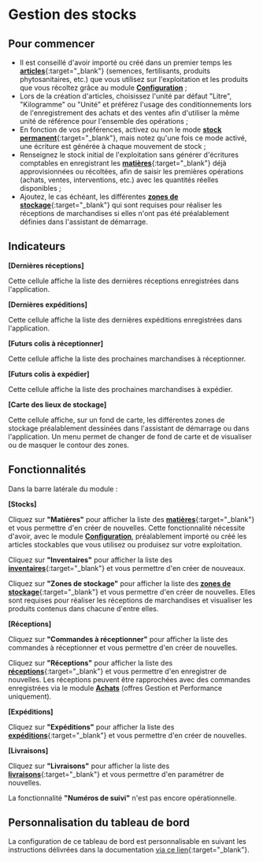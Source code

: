 # Gestion des stocks

## Pour commencer 

* Il est conseillé d'avoir importé ou créé dans un premier temps les [**articles**](https://doc.ekylibre.com/v2/fr/chapitre8/#nelle-variante){:target="_blank"} (semences, fertilisants, produits phytosanitaires, etc.) que vous utilisez sur l'exploitation et les produits que vous récoltez grâce au module [**Configuration**](/backend/dashboards/settings)&nbsp;;
* Lors de la création d'articles, choisissez l'unité par défaut "Litre", "Kilogramme" ou "Unité" et préférez l'usage des conditionnements lors de l'enregistrement des achats et des ventes afin d'utiliser la même unité de référence pour l'ensemble des opérations&nbsp;;
* En fonction de vos préférences, activez ou non le mode [**stock permanent**](https://doc.ekylibre.com/v2/fr/chapitre5/#societe){:target="_blank"}, mais notez qu'une fois ce mode activé, une écriture est générée à chaque mouvement de stock&nbsp;;
* Renseignez le stock initial de l'exploitation sans générer d'écritures comptables en enregistrant les [**matières**](https://doc.ekylibre.com/v2/fr/chapitre8/#nelle-matiere){:target="_blank"} déjà approvisionnées ou récoltées, afin de saisir les premières opérations (achats, ventes, interventions, etc.) avec les quantités réelles disponibles&nbsp;;
* Ajoutez, le cas échéant, les différentes [**zones de stockage**](https://doc.ekylibre.com/v2/fr/chapitre6/#stockage){:target="_blank"} qui sont requises pour réaliser les réceptions de marchandises si elles n'ont pas été préalablement définies dans l'assistant de démarrage.

## Indicateurs

**[Dernières réceptions]**

Cette cellule affiche la liste des dernières réceptions enregistrées dans l'application.

**[Dernières expéditions]**

Cette cellule affiche la liste des dernières expéditions enregistrées dans l'application.
 
**[Futurs colis à réceptionner]**

Cette cellule affiche la liste des prochaines marchandises à réceptionner.

**[Futurs colis à expédier]**

Cette cellule affiche la liste des prochaines marchandises à expédier.

**[Carte des lieux de stockage]**

Cette cellule affiche, sur un fond de carte, les différentes zones de stockage préalablement dessinées dans l'assistant de démarrage ou dans l'application. Un menu permet de changer de fond de carte et de visualiser ou de masquer le contour des zones.

## Fonctionnalités

Dans la barre latérale du module&nbsp;:

**[Stocks]**

Cliquez sur **"Matières"** pour afficher la liste des [**matières**](https://doc.ekylibre.com/v2/fr/chapitre8/#nelle-matiere){:target="_blank"} et vous permettre d'en créer de nouvelles. Cette fonctionnalité nécessite d'avoir, avec le module [**Configuration**](/backend/dashboards/settings), préalablement importé ou créé les articles stockables que vous utilisez ou produisez sur votre exploitation.

Cliquez sur **"Inventaires"** pour afficher la liste des [**inventaires**](https://doc.ekylibre.com/v2/fr/chapitre8/#nel-inventaire){:target="_blank"} et vous permettre d'en créer de nouveaux.

Cliquez sur **"Zones de stockage"** pour afficher la liste des [**zones de stockage**](https://doc.ekylibre.com/v2/fr/chapitre6/#stockage){:target="_blank"} et vous permettre d'en créer de nouvelles. Elles sont requises pour réaliser les réceptions de marchandises et visualiser les produits contenus dans chacune d'entre elles.

**[Réceptions]**

Cliquez sur **"Commandes à réceptionner"** pour afficher la liste des commandes à réceptionner et vous permettre d'en créer de nouvelles.

Cliquez sur **"Réceptions"** pour afficher la liste des [**réceptions**](https://doc.ekylibre.com/v2/fr/chapitre8/#recept-stocks){:target="_blank"} et vous permettre d'en enregistrer de nouvelles. Les réceptions peuvent être rapprochées avec des commandes enregistrées via le module [**Achats**](/backend/dashboards/purchases) (offres Gestion et Performance uniquement).

**[Expéditions]**

Cliquez sur **"Expéditions"** pour afficher la liste des [**expéditions**](https://doc.ekylibre.com/v2/fr/chapitre8/#nelle-expedition){:target="_blank"} et vous permettre d'en créer de nouvelles.

**[Livraisons]**

Cliquez sur **"Livraisons"** pour afficher la liste des [**livraisons**](https://doc.ekylibre.com/v2/fr/chapitre8/#livraison){:target="_blank"} et vous permettre d'en paramétrer de nouvelles.

La fonctionnalité **"Numéros de suivi"** n'est pas encore opérationnelle.

## Personnalisation du tableau de bord 

La configuration de ce tableau de bord est personnalisable en suivant les instructions délivrées dans la documentation [via ce lien](https://doc.ekylibre.com/v2/fr/chapitre4/#perso){:target="_blank"}.

